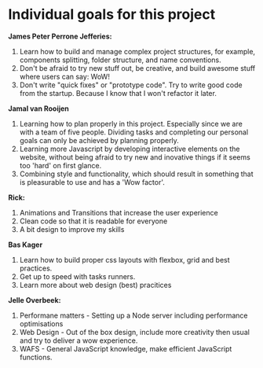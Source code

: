 # Individual goals for this project

**James Peter Perrone Jefferies:**

1. Learn how to build and manage complex project structures, for example, components splitting, folder structure, and name conventions.
2. Don't be afraid to try new stuff out, be creative, and build awesome stuff where users can say: WoW!
3. Don't write "quick fixes" or "prototype code". Try to write good code from the startup. Because I know that I won't refactor it later.

**Jamal van Rooijen**

1. Learning how to plan properly in this project. Especially since we are with a team of five people. Dividing tasks and completing our personal goals can only be achieved by planning properly.
2. Learning more Javascript by developing interactive elements on the website, without being afraid to try new and inovative things if it seems too 'hard' on first glance.
3. Combining style and functionality, which should result in something that is pleasurable to use and has a 'Wow factor'. 

**Rick:**

1. Animations and Transitions that increase the user experience
2. Clean code so that it is readable for everyone
3. A bit design to improve my skills

**Bas Kager**
1. Learn how to build proper css layouts with flexbox, grid and best practices.
1. Get up to speed with tasks runners.
3. Learn more about web design (best) pracitices 

**Jelle Overbeek:**

1. Performane matters - Setting up a Node server including performance optimisations
2. Web Design - Out of the box design, include more creativity then usual and try to deliver a wow experience.
3. WAFS - General JavaScript knowledge, make efficient JavaScript functions.
